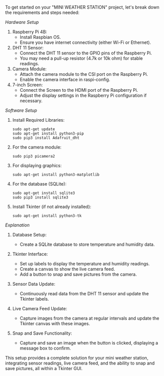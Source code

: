 To get started on your "MINI WEATHER STATION" project, let's break down the requirements and steps needed:

*Hardware Setup*

1. Raspberry Pi 4B:
   - Install Raspbian OS.
   - Ensure you have internet connectivity (either Wi-Fi or Ethernet).
2. DHT 11 Sensor:
   - Connect the DHT 11 sensor to the GPIO pins of the Raspberry Pi.
   - You may need a pull-up resistor (4.7k or 10k ohm) for stable readings.
3. Camera Module:
   - Attach the camera module to the CSI port on the Raspberry Pi.
   - Enable the camera interface in raspi-config.
4. 7-inch Screen:
   - Connect the Screen to the HDMI port of the Raspberry Pi.
   - Adjust the display settings in the Raspberry Pi configuration if necessary.

*Software Setup*
1. Install Required Libraries:
   ```
   sudo apt-get update
   sudo apt-get install python3-pip
   sudo pip3 install Adafruit_dht
   ```
2. For the camera module:
   ```
   sudo pip3 picamera2
   ```
3. For displaying graphics:
   ```
   sudo apt-get install python3-matplotlib
   ```
4. For the database (SQLite):
   ```
   sudo apt-get install sqlite3
   sudo pip3 install sqlite3
   ```
5. Install Tkinter (if not already installed):
   ```
   sudo apt-get install python3-tk
   ```
*Explanation*

1. Database Setup:
   * Create a SQLite database to store temperature and humidity data.

2. Tkinter Interface:
   * Set up labels to display the temperature and humidity readings.
   * Create a canvas to show the live camera feed.
   * Add a button to snap and save pictures from the camera.

3. Sensor Data Update:
   * Continuously read data from the DHT 11 sensor and update the Tkinter labels.

4. Live Camera Feed Update:
   * Capture images from the camera at regular intervals and update the Tkinter canvas with these images.

5. Snap and Save Functionality:
   * Capture and save an image when the button is clicked, displaying a message box to confirm.

This setup provides a complete solution for your mini weather station, integrating sensor readings, live camera feed, and the ability to snap and save pictures, all within a Tkinter GUI.

